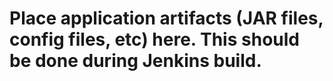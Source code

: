 # Place application artifacts (JAR files, config files, etc) here. This should be done during Jenkins build.
